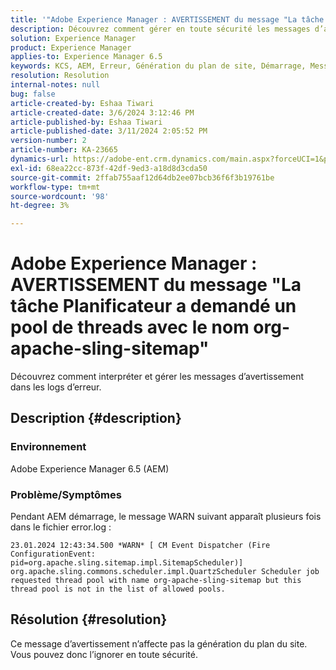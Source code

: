 ```yaml
---
title: '"Adobe Experience Manager : AVERTISSEMENT du message "La tâche Planificateur a demandé un pool de threads avec le nom org-apache-sling-sitemap"'
description: Découvrez comment gérer en toute sécurité les messages d’avertissement sans impact lors du démarrage d’AEM.
solution: Experience Manager
product: Experience Manager
applies-to: Experience Manager 6.5
keywords: KCS, AEM, Erreur, Génération du plan de site, Démarrage, Message d’avertissement, Error.log, Pool de threads
resolution: Resolution
internal-notes: null
bug: false
article-created-by: Eshaa Tiwari
article-created-date: 3/6/2024 3:12:46 PM
article-published-by: Eshaa Tiwari
article-published-date: 3/11/2024 2:05:52 PM
version-number: 2
article-number: KA-23665
dynamics-url: https://adobe-ent.crm.dynamics.com/main.aspx?forceUCI=1&pagetype=entityrecord&etn=knowledgearticle&id=ce4145f6-cbdb-ee11-904d-6045bd006b4b
exl-id: 68ea22cc-873f-42df-9ed3-a18d8d3cda50
source-git-commit: 2ffab755aaf12d64db2ee07bcb36f6f3b19761be
workflow-type: tm+mt
source-wordcount: '98'
ht-degree: 3%

---
```


# Adobe Experience Manager : AVERTISSEMENT du message &quot;La tâche Planificateur a demandé un pool de threads avec le nom org-apache-sling-sitemap&quot;


Découvrez comment interpréter et gérer les messages d’avertissement dans les logs d’erreur.

## Description {#description}


### <b>Environnement</b>

Adobe Experience Manager 6.5 (AEM)

### Problème/Symptômes

Pendant AEM démarrage, le message WARN suivant apparaît plusieurs fois dans le fichier error.log :


```
23.01.2024 12:43:34.500 *WARN* [ CM Event Dispatcher (Fire ConfigurationEvent: pid=org.apache.sling.sitemap.impl.SitemapScheduler)]  org.apache.sling.commons.scheduler.impl.QuartzScheduler Scheduler job requested thread pool with name org-apache-sling-sitemap but this thread pool is not in the list of allowed pools.
```





## Résolution {#resolution}


Ce message d’avertissement n’affecte pas la génération du plan du site. Vous pouvez donc l’ignorer en toute sécurité.
